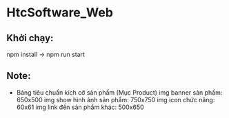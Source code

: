 # HtcSoftware_Web

## Khởi chạy:

npm install -> npm run start

## Note:

-   Bảng tiêu chuẩn kích cỡ sản phẩm (Mục Product)
    img banner sản phẩm: 650x500
    img show hình ảnh sản phẩm: 750x750
    img icon chức năng: 60x61
    img link đến sản phẩm khác: 500x650
